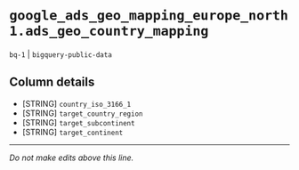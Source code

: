# `google_ads_geo_mapping_europe_north1.ads_geo_country_mapping`
`bq-1` | `bigquery-public-data`

## Column details
* [STRING]    `country_iso_3166_1`
* [STRING]    `target_country_region`
* [STRING]    `target_subcontinent`
* [STRING]    `target_continent`

-------------------------------------------------------------------------------
*Do not make edits above this line.*

